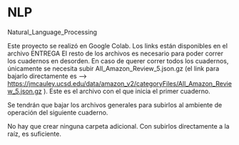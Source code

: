# NLP
Natural_Language_Processing

Este proyecto se realizó en Google Colab. 
Los links están disponibles en el archivo ENTREGA
El resto de los archivos es necesario para poder correr los cuadernos en desorden. 
En caso de querer correr todos los cuadernos, únicamente se necesita subir All_Amazon_Review_5.json.gz (el link para bajarlo directamente es --> https://jmcauley.ucsd.edu/data/amazon_v2/categoryFiles/All_Amazon_Review_5.json.gz ). 
Este es el archivo con el que inicia el primer cuaderno. 

Se tendrán que bajar los archivos generales para subirlos al ambiente de operación del siguiente cuaderno. 

No hay que crear ninguna carpeta adicional. Con subirlos directamente a la raíz, es suficiente. 

